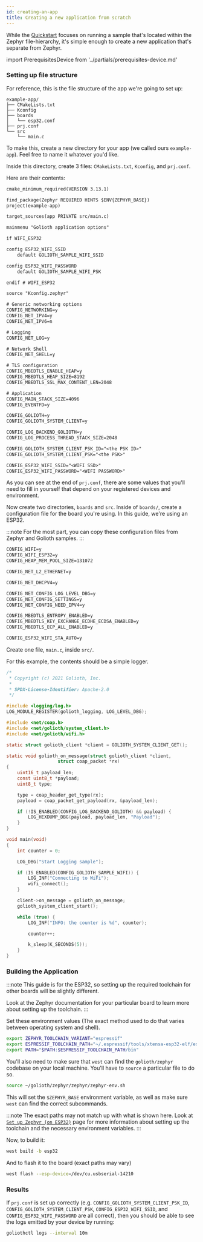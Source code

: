 ```yaml
---
id: creating-an-app
title: Creating a new application from scratch
---
```


While the [Quickstart](golioth-platform-getting-started/platform-overview) focuses on running a sample that's located within the Zephyr file-hierarchy,
it's simple enough to create a new application that's separate from Zephyr.


import PrerequisitesDevice from '../partials/prerequisites-device.md'

<PrerequisitesDevice />


### Setting up file structure

For reference, this is the file structure of the app we're going to set up:

```
example-app/
├── CMakeLists.txt
├── Kconfig
├── boards
│   └── esp32.conf
├── prj.conf
└── src
    └── main.c
```

To make this, create a new directory for your app (we called ours `example-app`). Feel free to name it whatever you'd like.

Inside this directory, create 3 files: `CMakeLists.txt`, `Kconfig`, and `prj.conf`.

Here are their contents:

```txt title="CMakeLists.txt"
cmake_minimum_required(VERSION 3.13.1)

find_package(Zephyr REQUIRED HINTS $ENV{ZEPHYR_BASE})
project(example-app)

target_sources(app PRIVATE src/main.c)
```

```txt title="Kconfig"
mainmenu "Golioth application options"

if WIFI_ESP32

config ESP32_WIFI_SSID
	default GOLIOTH_SAMPLE_WIFI_SSID

config ESP32_WIFI_PASSWORD
	default GOLIOTH_SAMPLE_WIFI_PSK

endif # WIFI_ESP32

source "Kconfig.zephyr"
```

```txt title="prj.conf"
# Generic networking options
CONFIG_NETWORKING=y
CONFIG_NET_IPV4=y
CONFIG_NET_IPV6=n

# Logging
CONFIG_NET_LOG=y

# Network Shell
CONFIG_NET_SHELL=y

# TLS configuration
CONFIG_MBEDTLS_ENABLE_HEAP=y
CONFIG_MBEDTLS_HEAP_SIZE=8192
CONFIG_MBEDTLS_SSL_MAX_CONTENT_LEN=2048

# Application
CONFIG_MAIN_STACK_SIZE=4096
CONFIG_EVENTFD=y

CONFIG_GOLIOTH=y
CONFIG_GOLIOTH_SYSTEM_CLIENT=y

CONFIG_LOG_BACKEND_GOLIOTH=y
CONFIG_LOG_PROCESS_THREAD_STACK_SIZE=2048

CONFIG_GOLIOTH_SYSTEM_CLIENT_PSK_ID="<the PSK ID>"
CONFIG_GOLIOTH_SYSTEM_CLIENT_PSK="<the PSK>"

CONFIG_ESP32_WIFI_SSID="<WIFI SSD>"
CONFIG_ESP32_WIFI_PASSWORD="<WIFI PASSWORD>"
```

As you can see at the end of `prj.conf`, there are some values that you'll need to fill in yourself that depend on your registered devices and environment.

Now create two directories, `boards` and `src`. Inside of `boards/`, create a configuration file for the board you're using. In this guide, we're using an ESP32.

:::note
For the most part, you can copy these configuration files from Zephyr and Golioth samples.
:::

```txt title="boards/esp32.conf"
CONFIG_WIFI=y
CONFIG_WIFI_ESP32=y
CONFIG_HEAP_MEM_POOL_SIZE=131072

CONFIG_NET_L2_ETHERNET=y

CONFIG_NET_DHCPV4=y

CONFIG_NET_CONFIG_LOG_LEVEL_DBG=y
CONFIG_NET_CONFIG_SETTINGS=y
CONFIG_NET_CONFIG_NEED_IPV4=y

CONFIG_MBEDTLS_ENTROPY_ENABLED=y
CONFIG_MBEDTLS_KEY_EXCHANGE_ECDHE_ECDSA_ENABLED=y
CONFIG_MBEDTLS_ECP_ALL_ENABLED=y

CONFIG_ESP32_WIFI_STA_AUTO=y
```

Create one file, `main.c`, inside `src/`.

For this example, the contents should be a simple logger.

```c title="src/main.c"
/*
 * Copyright (c) 2021 Golioth, Inc.
 *
 * SPDX-License-Identifier: Apache-2.0
 */

#include <logging/log.h>
LOG_MODULE_REGISTER(golioth_logging, LOG_LEVEL_DBG);

#include <net/coap.h>
#include <net/golioth/system_client.h>
#include <net/golioth/wifi.h>

static struct golioth_client *client = GOLIOTH_SYSTEM_CLIENT_GET();

static void golioth_on_message(struct golioth_client *client,
                   struct coap_packet *rx)
{
    uint16_t payload_len;
    const uint8_t *payload;
    uint8_t type;

    type = coap_header_get_type(rx);
    payload = coap_packet_get_payload(rx, &payload_len);

    if (!IS_ENABLED(CONFIG_LOG_BACKEND_GOLIOTH) && payload) {
        LOG_HEXDUMP_DBG(payload, payload_len, "Payload");
    }
}

void main(void)
{
    int counter = 0;

    LOG_DBG("Start Logging sample");

    if (IS_ENABLED(CONFIG_GOLIOTH_SAMPLE_WIFI)) {
        LOG_INF("Connecting to WiFi");
        wifi_connect();
    }

    client->on_message = golioth_on_message;
    golioth_system_client_start();

    while (true) {
        LOG_INF("INFO: the counter is %d", counter);

        counter++;

        k_sleep(K_SECONDS(5));
    }
}
```

### Building the Application

:::note
This guide is for the ESP32, so setting up the required toolchain for other boards will be slightly different.

Look at the Zephyr documentation for your particular board to learn more about setting up the toolchain.
:::

Set these environment values (The exact method used to do that varies between operating system and shell).

```bash
export ZEPHYR_TOOLCHAIN_VARIANT="espressif"
export ESPRESSIF_TOOLCHAIN_PATH="~/.espressif/tools/xtensa-esp32-elf/esp-2020r3-8.4.0/xtensa-esp32-elf/"
export PATH="$PATH:$ESPRESSIF_TOOLCHAIN_PATH/bin"
```

You'll also need to make sure that `west` can find the `golioth/zephyr` codebase on your local machine. You'll have to `source` a particular file to do so.

```bash
source ~/golioth/zephyr/zephyr/zephyr-env.sh
```

This will set the `$ZEPHYR_BASE` environment variable, as well as make sure `west` can find the correct subcommands.

:::note
The exact paths may not match up with what is shown here. Look at [`Set up Zephyr (on ESP32)`](esp32-quickstart/esp32-set-up-zephyr) page for more information
about setting up the toolchain and the necessary environment variables.
:::

Now, to build it:

```bash
west build -b esp32
```

And to flash it to the board (exact paths may vary)

```bash
west flash --esp-device=/dev/cu.usbserial-14210
```

### Results

If `prj.conf` is set up correctly (e.g. `CONFIG_GOLIOTH_SYSTEM_CLIENT_PSK_ID`, `CONFIG_GOLIOTH_SYSTEM_CLIENT_PSK`, `CONFIG_ESP32_WIFI_SSID`, and `CONFIG_ESP32_WIFI_PASSWORD` are all correct),
then you should be able to see the logs emitted by your device by running:

```bash
goliothctl logs --interval 10m
```
